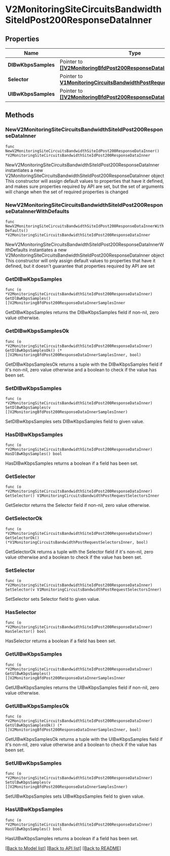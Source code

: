 # V2MonitoringSiteCircuitsBandwidthSiteIdPost200ResponseDataInner

## Properties

Name | Type | Description | Notes
------------ | ------------- | ------------- | -------------
**DlBwKbpsSamples** | Pointer to [**[]V2MonitoringBfdPost200ResponseDataInnerSamplesInner**](V2MonitoringBfdPost200ResponseDataInnerSamplesInner.md) |  | [optional] 
**Selector** | Pointer to [**V1MonitoringCircuitsBandwidthPostRequestSelectorsInner**](V1MonitoringCircuitsBandwidthPostRequestSelectorsInner.md) |  | [optional] 
**UlBwKbpsSamples** | Pointer to [**[]V2MonitoringBfdPost200ResponseDataInnerSamplesInner**](V2MonitoringBfdPost200ResponseDataInnerSamplesInner.md) |  | [optional] 

## Methods

### NewV2MonitoringSiteCircuitsBandwidthSiteIdPost200ResponseDataInner

`func NewV2MonitoringSiteCircuitsBandwidthSiteIdPost200ResponseDataInner() *V2MonitoringSiteCircuitsBandwidthSiteIdPost200ResponseDataInner`

NewV2MonitoringSiteCircuitsBandwidthSiteIdPost200ResponseDataInner instantiates a new V2MonitoringSiteCircuitsBandwidthSiteIdPost200ResponseDataInner object
This constructor will assign default values to properties that have it defined,
and makes sure properties required by API are set, but the set of arguments
will change when the set of required properties is changed

### NewV2MonitoringSiteCircuitsBandwidthSiteIdPost200ResponseDataInnerWithDefaults

`func NewV2MonitoringSiteCircuitsBandwidthSiteIdPost200ResponseDataInnerWithDefaults() *V2MonitoringSiteCircuitsBandwidthSiteIdPost200ResponseDataInner`

NewV2MonitoringSiteCircuitsBandwidthSiteIdPost200ResponseDataInnerWithDefaults instantiates a new V2MonitoringSiteCircuitsBandwidthSiteIdPost200ResponseDataInner object
This constructor will only assign default values to properties that have it defined,
but it doesn't guarantee that properties required by API are set

### GetDlBwKbpsSamples

`func (o *V2MonitoringSiteCircuitsBandwidthSiteIdPost200ResponseDataInner) GetDlBwKbpsSamples() []V2MonitoringBfdPost200ResponseDataInnerSamplesInner`

GetDlBwKbpsSamples returns the DlBwKbpsSamples field if non-nil, zero value otherwise.

### GetDlBwKbpsSamplesOk

`func (o *V2MonitoringSiteCircuitsBandwidthSiteIdPost200ResponseDataInner) GetDlBwKbpsSamplesOk() (*[]V2MonitoringBfdPost200ResponseDataInnerSamplesInner, bool)`

GetDlBwKbpsSamplesOk returns a tuple with the DlBwKbpsSamples field if it's non-nil, zero value otherwise
and a boolean to check if the value has been set.

### SetDlBwKbpsSamples

`func (o *V2MonitoringSiteCircuitsBandwidthSiteIdPost200ResponseDataInner) SetDlBwKbpsSamples(v []V2MonitoringBfdPost200ResponseDataInnerSamplesInner)`

SetDlBwKbpsSamples sets DlBwKbpsSamples field to given value.

### HasDlBwKbpsSamples

`func (o *V2MonitoringSiteCircuitsBandwidthSiteIdPost200ResponseDataInner) HasDlBwKbpsSamples() bool`

HasDlBwKbpsSamples returns a boolean if a field has been set.

### GetSelector

`func (o *V2MonitoringSiteCircuitsBandwidthSiteIdPost200ResponseDataInner) GetSelector() V1MonitoringCircuitsBandwidthPostRequestSelectorsInner`

GetSelector returns the Selector field if non-nil, zero value otherwise.

### GetSelectorOk

`func (o *V2MonitoringSiteCircuitsBandwidthSiteIdPost200ResponseDataInner) GetSelectorOk() (*V1MonitoringCircuitsBandwidthPostRequestSelectorsInner, bool)`

GetSelectorOk returns a tuple with the Selector field if it's non-nil, zero value otherwise
and a boolean to check if the value has been set.

### SetSelector

`func (o *V2MonitoringSiteCircuitsBandwidthSiteIdPost200ResponseDataInner) SetSelector(v V1MonitoringCircuitsBandwidthPostRequestSelectorsInner)`

SetSelector sets Selector field to given value.

### HasSelector

`func (o *V2MonitoringSiteCircuitsBandwidthSiteIdPost200ResponseDataInner) HasSelector() bool`

HasSelector returns a boolean if a field has been set.

### GetUlBwKbpsSamples

`func (o *V2MonitoringSiteCircuitsBandwidthSiteIdPost200ResponseDataInner) GetUlBwKbpsSamples() []V2MonitoringBfdPost200ResponseDataInnerSamplesInner`

GetUlBwKbpsSamples returns the UlBwKbpsSamples field if non-nil, zero value otherwise.

### GetUlBwKbpsSamplesOk

`func (o *V2MonitoringSiteCircuitsBandwidthSiteIdPost200ResponseDataInner) GetUlBwKbpsSamplesOk() (*[]V2MonitoringBfdPost200ResponseDataInnerSamplesInner, bool)`

GetUlBwKbpsSamplesOk returns a tuple with the UlBwKbpsSamples field if it's non-nil, zero value otherwise
and a boolean to check if the value has been set.

### SetUlBwKbpsSamples

`func (o *V2MonitoringSiteCircuitsBandwidthSiteIdPost200ResponseDataInner) SetUlBwKbpsSamples(v []V2MonitoringBfdPost200ResponseDataInnerSamplesInner)`

SetUlBwKbpsSamples sets UlBwKbpsSamples field to given value.

### HasUlBwKbpsSamples

`func (o *V2MonitoringSiteCircuitsBandwidthSiteIdPost200ResponseDataInner) HasUlBwKbpsSamples() bool`

HasUlBwKbpsSamples returns a boolean if a field has been set.


[[Back to Model list]](../README.md#documentation-for-models) [[Back to API list]](../README.md#documentation-for-api-endpoints) [[Back to README]](../README.md)


